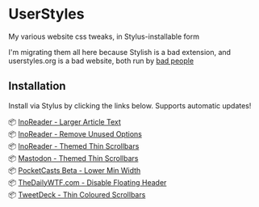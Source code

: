 # UserStyles
My various website css tweaks, in Stylus-installable form

I'm migrating them all here because Stylish is a bad extension, and userstyles.org is a bad website, both run by [bad people](https://robertheaton.com/2018/07/02/stylish-browser-extension-steals-your-internet-history/)

## Installation

Install via Stylus by clicking the links below. Supports automatic updates!

📦 [InoReader - Larger Article Text](https://raw.githubusercontent.com/StarlitGhost/UserStyles/master/InoReader-LargerArticleText.user.css)<br>
📦 [InoReader - Remove Unused Options](https://raw.githubusercontent.com/StarlitGhost/UserStyles/master/InoReader-RemoveUnusedOptions.user.css)<br>
📦 [InoReader - Themed Thin Scrollbars](https://github.com/StarlitGhost/UserStyles/raw/master/InoReader-ThemedThinScrollbars.user.css)<br>
📦 [Mastodon - Themed Thin Scrollbars](https://github.com/StarlitGhost/UserStyles/raw/master/Mastodon-ThemedThinScrollbars.user.css)<br>
📦 [PocketCasts Beta - Lower Min Width](https://github.com/StarlitGhost/UserStyles/raw/master/PocketCastsBeta-LowerMinWidth.user.css)<br>
📦 [TheDailyWTF.com - Disable Floating Header](https://github.com/StarlitGhost/UserStyles/raw/master/TheDailyWTF-NoFloat.user.css)<br>
📦 [TweetDeck - Thin Coloured Scrollbars](https://github.com/StarlitGhost/UserStyles/raw/master/TweetDeck-ThinScrollbars.user.css)<br>
